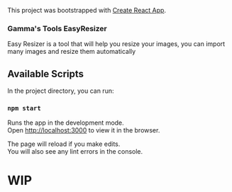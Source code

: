 This project was bootstrapped with [Create React App](https://github.com/facebook/create-react-app).

### Gamma's Tools EasyResizer

Easy Resizer is a tool that will help you resize your images, you can import many images and resize them automatically

## Available Scripts

In the project directory, you can run:

### `npm start`

Runs the app in the development mode.<br />
Open [http://localhost:3000](http://localhost:3000) to view it in the browser.

The page will reload if you make edits.<br />
You will also see any lint errors in the console.

# WIP